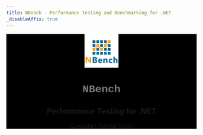 ```yaml
---
title: NBench - Performance Testing and Benchmarking for .NET
_disableAffix: true
---
```


<style>
.subtitle {
    font-size:20px;
}
.jumbotron{
    text-align: center;
    background: black;
}
</style>

<div class="jumbotron">
    <div class="container">     
      <img src="images/NBench_logo_square_280.png" class="main_logo" alt="NBench Logo" style="width:90px;"/>
      <h1 class="title" style="color:#777;font-family:'Courier New'">NBench</h1>
      <h2><small class="subtitle">Performance Testing for .NET</small></h1>
      <div class="options">
        <a class="btn btn-lg btn-primary" href="articles/quickstart.md">Quickstart Tutorial</a> <a class="btn btn-lg btn-primary" href="articles/install.md">Install</a>
      </div>
    </div>
</div>